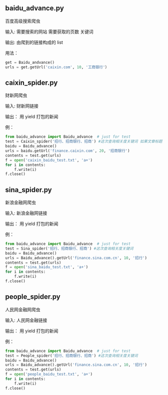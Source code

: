 ## baidu_advance.py

百度高级搜索爬虫

输入: 需要搜索的网站 需要获取的页数 关键词

输出: 由爬到的链接构成的 list

用法：

```python
get = Baidu_andvance()
urls = get.getUrl('caixin.com', 10, '工商银行'）
```
## caixin_spider.py

财新网爬虫

输入: 财新网链接

输出： 用 yield 打包的新闻

例：

```python
from baidu_advance import Baidu_advance  # just for test
test = Caixin_spider('招行、招商银行、招商') #这次查询相关度关键词 如果文章标题有该关键词 则获取文章内容 否则不获取，用中文顿号分隔
baidu = Baidu_advance()
urls = baidu.getUrl('finance.caixin.com', 20, '招商银行')
contents = test.get(urls)
f = open('caixin_baidu_test.txt', 'a+')
for i in contents:
    f.write(i)
f.close()
```

## sina_spider.py

新浪金融网爬虫

输入: 新浪金融网链接

输出： 用 yield 打包的新闻

例：

```python
from baidu_advance import Baidu_advance  # just for test
test = Sina_spider('招行、招商银行、招商') #这次查询相关度关键词 
baidu = Baidu_advance()
urls = Baidu_advance().getUrl('finance.sina.com.cn', 10, '招行')
contents = test.get(urls)
f = open('sina_baidu_test.txt', 'a+')
for i in contents:
    f.write(i)
f.close()
```

## people_spider.py

人民网金融网爬虫

输入: 人民网金融链接

输出： 用 yield 打包的新闻

例：

```python
from baidu_advance import Baidu_advance  # just for test
test = People_spider('招行、招商银行、招商') #这次查询相关度关键词 
baidu = Baidu_advance()
urls = Baidu_advance().getUrl('finance.sina.com.cn', 10, '招行')
contents = test.get(urls)
f = open('people_baidu_test.txt', 'a+')
for i in contents:
    f.write(i)
f.close()
```